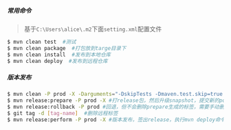 ##### 常用命令

> 基于`C:\Users\alice\.m2`下面`setting.xml`配置文件

```bash
$ mvn clean test  #测试
$ mvn clean package  #打包放到targe目录下
$ mvn clean install  #发布到本地仓库
$ mvn clean deploy  #发布到远程仓库
```

##### 版本发布

```bash
$ mvn clean -P prod -X -Darguments="-DskipTests -Dmaven.test.skip=true -Dmaven.javadoc.skip=true -Dmaven.source.skip=true" release:prepare #跳过测试
$ mvn release:prepare -P prod -X #打release包，然后升级snapshot，提交新的pom文件
$ mvn release:rollback -P prod #回退，但不会删除prepare生成的标签，需要手动删除
$ git tag -d [tag-name]  #删除远程标签
$ mvn release:perform -P prod -X #版本发布，签出release，执行mvn deploy命令打包并部署构件至仓库
```

